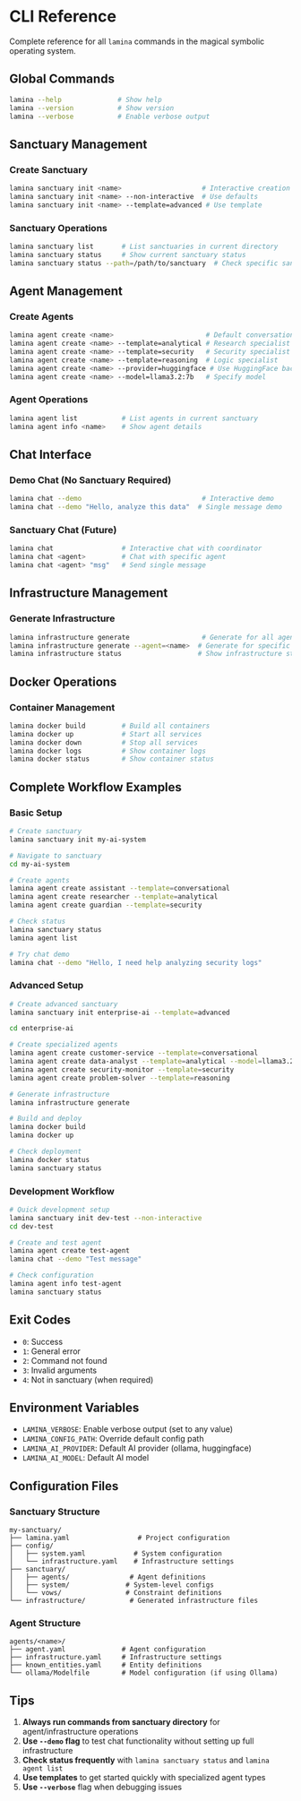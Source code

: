 # CLI Reference

Complete reference for all `lamina` commands in the magical symbolic operating system.

## Global Commands

```bash
lamina --help              # Show help
lamina --version           # Show version
lamina --verbose           # Enable verbose output
```

## Sanctuary Management

### Create Sanctuary
```bash
lamina sanctuary init <name>                    # Interactive creation
lamina sanctuary init <name> --non-interactive  # Use defaults
lamina sanctuary init <name> --template=advanced # Use template
```

### Sanctuary Operations
```bash
lamina sanctuary list       # List sanctuaries in current directory
lamina sanctuary status     # Show current sanctuary status
lamina sanctuary status --path=/path/to/sanctuary  # Check specific sanctuary
```

## Agent Management

### Create Agents
```bash
lamina agent create <name>                       # Default conversational agent
lamina agent create <name> --template=analytical # Research specialist
lamina agent create <name> --template=security   # Security specialist  
lamina agent create <name> --template=reasoning  # Logic specialist
lamina agent create <name> --provider=huggingface # Use HuggingFace backend
lamina agent create <name> --model=llama3.2:7b   # Specify model
```

### Agent Operations
```bash
lamina agent list           # List agents in current sanctuary
lamina agent info <name>    # Show agent details
```

## Chat Interface

### Demo Chat (No Sanctuary Required)
```bash
lamina chat --demo                              # Interactive demo
lamina chat --demo "Hello, analyze this data"  # Single message demo
```

### Sanctuary Chat (Future)
```bash
lamina chat                 # Interactive chat with coordinator
lamina chat <agent>         # Chat with specific agent
lamina chat <agent> "msg"   # Send single message
```

## Infrastructure Management

### Generate Infrastructure
```bash
lamina infrastructure generate                  # Generate for all agents
lamina infrastructure generate --agent=<name>  # Generate for specific agent
lamina infrastructure status                   # Show infrastructure status
```

## Docker Operations

### Container Management
```bash
lamina docker build         # Build all containers
lamina docker up            # Start all services
lamina docker down          # Stop all services
lamina docker logs          # Show container logs
lamina docker status        # Show container status
```

## Complete Workflow Examples

### Basic Setup
```bash
# Create sanctuary
lamina sanctuary init my-ai-system

# Navigate to sanctuary
cd my-ai-system

# Create agents
lamina agent create assistant --template=conversational
lamina agent create researcher --template=analytical
lamina agent create guardian --template=security

# Check status
lamina sanctuary status
lamina agent list

# Try chat demo
lamina chat --demo "Hello, I need help analyzing security logs"
```

### Advanced Setup
```bash
# Create advanced sanctuary
lamina sanctuary init enterprise-ai --template=advanced

cd enterprise-ai

# Create specialized agents
lamina agent create customer-service --template=conversational
lamina agent create data-analyst --template=analytical --model=llama3.2:7b
lamina agent create security-monitor --template=security
lamina agent create problem-solver --template=reasoning

# Generate infrastructure
lamina infrastructure generate

# Build and deploy
lamina docker build
lamina docker up

# Check deployment
lamina docker status
lamina sanctuary status
```

### Development Workflow
```bash
# Quick development setup
lamina sanctuary init dev-test --non-interactive
cd dev-test

# Create and test agent
lamina agent create test-agent
lamina chat --demo "Test message"

# Check configuration
lamina agent info test-agent
lamina sanctuary status
```

## Exit Codes

- `0`: Success
- `1`: General error
- `2`: Command not found
- `3`: Invalid arguments
- `4`: Not in sanctuary (when required)

## Environment Variables

- `LAMINA_VERBOSE`: Enable verbose output (set to any value)
- `LAMINA_CONFIG_PATH`: Override default config path
- `LAMINA_AI_PROVIDER`: Default AI provider (ollama, huggingface)
- `LAMINA_AI_MODEL`: Default AI model

## Configuration Files

### Sanctuary Structure
```
my-sanctuary/
├── lamina.yaml                 # Project configuration
├── config/
│   ├── system.yaml            # System configuration
│   └── infrastructure.yaml    # Infrastructure settings
├── sanctuary/
│   ├── agents/               # Agent definitions
│   ├── system/              # System-level configs
│   └── vows/                # Constraint definitions
└── infrastructure/           # Generated infrastructure files
```

### Agent Structure
```
agents/<name>/
├── agent.yaml              # Agent configuration
├── infrastructure.yaml     # Infrastructure settings
├── known_entities.yaml     # Entity definitions
└── ollama/Modelfile        # Model configuration (if using Ollama)
```

## Tips

1. **Always run commands from sanctuary directory** for agent/infrastructure operations
2. **Use `--demo` flag** to test chat functionality without setting up full infrastructure  
3. **Check status frequently** with `lamina sanctuary status` and `lamina agent list`
4. **Use templates** to get started quickly with specialized agent types
5. **Use `--verbose`** flag when debugging issues